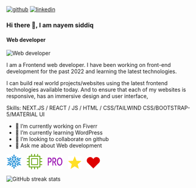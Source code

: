 [<img src='https://cdn.jsdelivr.net/npm/simple-icons@3.0.1/icons/github.svg' alt='github' height='40'>](https://github.com/https://github.com/nayemsiddiq90)  [<img src='https://cdn.jsdelivr.net/npm/simple-icons@3.0.1/icons/linkedin.svg' alt='linkedin' height='40'>](https://www.linkedin.com/in/https://www.linkedin.com/in/nayem-siddiq-235601366//)

### Hi there 👋, I am nayem siddiq
#### Web developer 
![Web developer ](https://media.licdn.com/dms/image/v2/D4E16AQE7QL8SfUa4RQ/profile-displaybackgroundimage-shrink_350_1400/B4EZbxSu99HkAY-/0/1747804950835?e=1755734400&v=beta&t=HTLdeptjJ8uFmChq1wGfvyDWjV1s8xpPmJEpUhPR7JE)

I am a Frontend web developer.  I have been working on front-end development for the past 2022 and learning the latest technologies.

I can build real world projects/websites using the latest frontend technologies available today. And to ensure that each of my websites is responsive, has an immersive design and user interface,

Skills: NEXT.JS / REACT / JS / HTML / CSS/TAILWIND CSS/BOOTSTRAP-5/MATERIAL UI

- 🔭 I’m currently working on Fiverr 
- 🌱 I’m currently learning WordPress 
- 👯 I’m looking to collaborate on github 
- 💬 Ask me about Web development 


  

<a href='https://archiveprogram.github.com/'><img src='https://raw.githubusercontent.com/acervenky/animated-github-badges/master/assets/acbadge.gif' width='40' height='40'></a> <a href='https://docs.github.com/en/developers'><img src='https://raw.githubusercontent.com/acervenky/animated-github-badges/master/assets/devbadge.gif' width='40' height='40'></a> <a href='https://github.com/pricing'><img src='https://raw.githubusercontent.com/acervenky/animated-github-badges/master/assets/pro.gif' width='40' height='40'></a> <a href='https://stars.github.com/'><img src='https://raw.githubusercontent.com/acervenky/animated-github-badges/master/assets/starbadge.gif' width='35' height='35'></a> <a href='https://docs.github.com/en/github/supporting-the-open-source-community-with-github-sponsors'><img src='https://raw.githubusercontent.com/acervenky/animated-github-badges/master/assets/sponsorbadge.gif' width='35' height='35'></a> 

![GitHub streak stats](https://streak-stats.demolab.com/?user=https://github.com/nayemsiddiq90)  


